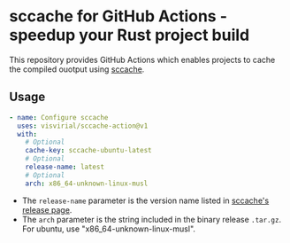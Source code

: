 sccache for GitHub Actions - speedup your Rust project build
============================================================

This repository provides GitHub Actions which enables projects to cache the compiled ouotput using
[sccache](https://github.com/mozilla/sccache).

Usage
-----

```yaml
- name: Configure sccache
  uses: visvirial/sccache-action@v1
  with:
    # Optional
    cache-key: sccache-ubuntu-latest
    # Optional
    release-name: latest
    # Optional
    arch: x86_64-unknown-linux-musl
```

- The `release-name` parameter is the version name listed in [sccache's release page](https://github.com/mozilla/sccache/releases).
- The `arch` parameter is the string included in the binary release `.tar.gz`. For ubuntu, use "x86\_64-unknown-linux-musl".

